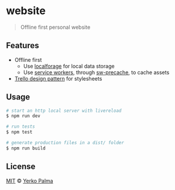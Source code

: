 # website

> Offline first personal website

## Features

- Offline first
    - Use [localforage](https://github.com/localForage/localForage) for local data storage
    - Use [service workers](https://developer.mozilla.org/en-US/docs/Web/API/Service_Worker_API), through [sw-precache](https://github.com/GoogleChrome/sw-precache), to cache assets
- [Trello design pattern](https://github.com/trello/trellisheets/blob/master/styleguide.md) for stylesheets

## Usage

```bash
# start an http local server with livereload
$ npm run dev

# run tests
$ npm test

# generate production files in a dist/ folder
$ npm run build
```

## License

[MIT](/LICENSE) © [Yerko Palma](https://github.com/YerkoPalma)
